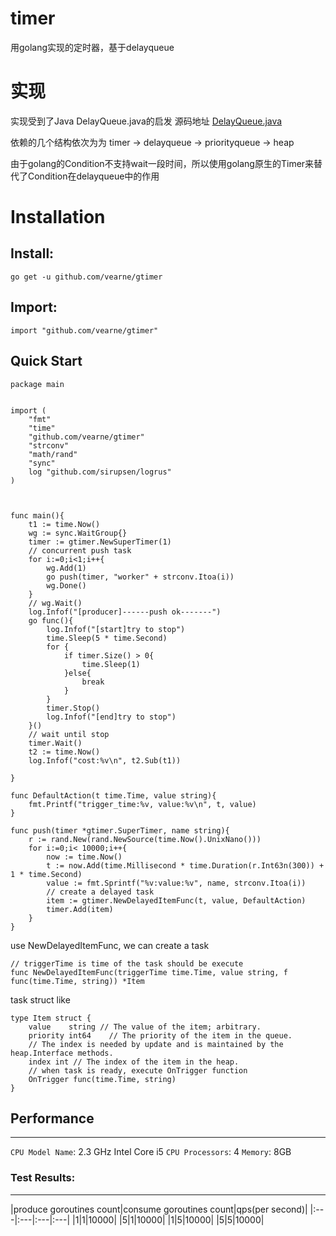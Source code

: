 # timer
用golang实现的定时器，基于delayqueue

# 实现
实现受到了Java DelayQueue.java的启发
源码地址
[DelayQueue.java](http://www.docjar.com/html/api/java/util/concurrent/DelayQueue.java.html)

依赖的几个结构依次为为
timer -> delayqueue -> priorityqueue -> heap

由于golang的Condition不支持wait一段时间，所以使用golang原生的Timer来替代了Condition在delayqueue中的作用

# Installation
## Install:

```
go get -u github.com/vearne/gtimer
```
## Import:
```
import "github.com/vearne/gtimer"
```


## Quick Start
```
package main


import (
	"fmt"
	"time"
	"github.com/vearne/gtimer"
	"strconv"
	"math/rand"
	"sync"
	log "github.com/sirupsen/logrus"
)



func main(){
	t1 := time.Now()
	wg := sync.WaitGroup{}
	timer := gtimer.NewSuperTimer(1)
	// concurrent push task
	for i:=0;i<1;i++{
		wg.Add(1)
		go push(timer, "worker" + strconv.Itoa(i))
		wg.Done()
	}
	// wg.Wait()
	log.Infof("[producer]------push ok-------")
	go func(){
		log.Infof("[start]try to stop")
		time.Sleep(5 * time.Second)
		for {
			if timer.Size() > 0{
				time.Sleep(1)
			}else{
				break
			}
		}
		timer.Stop()
		log.Infof("[end]try to stop")
	}()
	// wait until stop
	timer.Wait()
	t2 := time.Now()
	log.Infof("cost:%v\n", t2.Sub(t1))

}

func DefaultAction(t time.Time, value string){
	fmt.Printf("trigger_time:%v, value:%v\n", t, value)
}

func push(timer *gtimer.SuperTimer, name string){
	r := rand.New(rand.NewSource(time.Now().UnixNano()))
	for i:=0;i< 10000;i++{
		now := time.Now()
		t := now.Add(time.Millisecond * time.Duration(r.Int63n(300)) + 1 * time.Second)
		value := fmt.Sprintf("%v:value:%v", name, strconv.Itoa(i))
		// create a delayed task
		item := gtimer.NewDelayedItemFunc(t, value, DefaultAction)
		timer.Add(item)
	}
}
```

use NewDelayedItemFunc, we can create a task

```
// triggerTime is time of the task should be execute
func NewDelayedItemFunc(triggerTime time.Time, value string, f func(time.Time, string)) *Item
```

task struct like 
```
type Item struct {
	value    string // The value of the item; arbitrary.
	priority int64    // The priority of the item in the queue.
	// The index is needed by update and is maintained by the heap.Interface methods.
	index int // The index of the item in the heap.
	// when task is ready, execute OnTrigger function
	OnTrigger func(time.Time, string)
}
```

## Performance
----
`CPU Model Name`: 2.3 GHz Intel Core i5
`CPU Processors`: 4
`Memory`: 8GB

### Test Results:
----
|produce goroutines count|consume goroutines count|qps(per second)|
|:---|:---|:---|:---|
|1|1|10000|
|5|1|10000|
|1|5|10000|
|5|5|10000|


